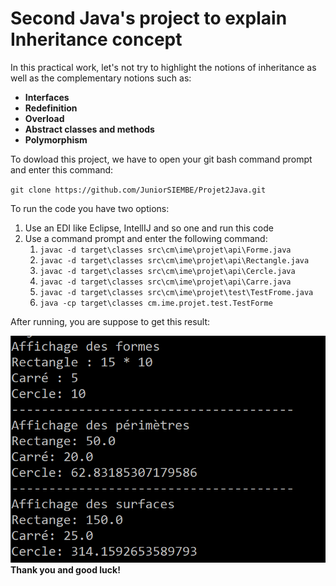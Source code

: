 <h1>Second Java's project to explain Inheritance concept</h1>
<p>
In this practical work, let's not try to highlight the notions of inheritance as well as the complementary notions such as:</p>
<b>
<ul>
    <li>Interfaces</li>
    <li>Redefinition</li>
    <li>Overload</li>
    <li>Abstract classes and methods</li>
    <li>Polymorphism</li>
</ul>
</b>
<p>To dowload this project, we have to open your git bash command prompt and enter this command:</p>
<p><code>git clone https://github.com/JuniorSIEMBE/Projet2Java.git</code></p>
<p>To run the code you have two options:
<ol>
    <li>Use an EDI like Eclipse, IntellIJ and so one and run this code</li>
    <li>Use a command prompt and enter the following command: 
    <ol>
        <li><code>javac -d target\classes src\cm\ime\projet\api\Forme.java</code></li>
        <li><code>javac -d target\classes src\cm\ime\projet\api\Rectangle.java</code></li>
        <li><code>javac -d target\classes src\cm\ime\projet\api\Cercle.java</code></li>
        <li><code>javac -d target\classes src\cm\ime\projet\api\Carre.java</code></li>
        <li><code>javac -d target\classes src\cm\ime\projet\test\TestFrome.java</code></li>
        <li><code>java -cp target\classes cm.ime.projet.test.TestForme</code></li>
    </ol>
    </li>
</ol>
</p>
<p>After running, you are suppose to get this result:</p>
<img src="result.png"></img>
<b>Thank you and good luck!</b>